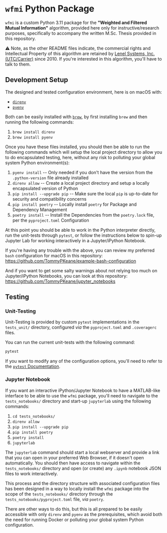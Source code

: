 # `wfmi` Python Package

`wfmi` is a custom Python 3.11 package for the __"Weighted and Filtered Mutual Information"__ algorithm, provided here only for instructive/research purposes, specifically to accompany the written M.Sc. Thesis provided in this repository.

⚠️ Note, as the other README files indicate, the commercial rights and Intellectual Property of this algorithm are retained by [Lenel Systems, Inc. (UTC/Carrier)](https://www.lenels2.com/en/us/) since 2010. If you're interested in this algorithm, you'll have to talk to them.

## Development Setup

The designed and tested configuration environment, here is on macOS with:

- [`direnv`](https://direnv.net/)
- [`pyenv`](https://github.com/pyenv/pyenv)

Both can be easily installed with [`brew`](https://brew.sh/), by first installing `brew` and then running the following commands:

1. `brew install direnv`
1. `brew install pyenv`

Once you have these files installed, you should then be able to run the following commands which will setup the local project directory to allow you to do encapsulated testing, here, without any risk to polluting your global system Python environment(s):

1. `pyenv install` -- Only needed if you don't have the version from the `.python-version` file already installed
1. `direnv allow` -- Create a local project directory and setup a locally encapsulated version of Python
1. `pip install --upgrade pip` -- Make sure the local `pip` is up-to-date for security and compatibility concerns
1. `pip install poetry` -- Locally install `poetry` for Package and Dependency Management
1. `poetry install` -- Install the Dependencies from the `poetry.lock` file, per the `pyproject.toml` Configuration

At this point you should be able to work in the Python interpreter directly, run the unit-tests through `pytest`, or follow the instructions below to spin-up Jupyter Lab for working interactively in a Jupyter/iPython Notebook.

If you're having any trouble with the above, you can review my preferred `bash` configuration for macOS in this repository: https://github.com/TommyPKeane/example-bash-configuration

And if you want to get some salty warnings about not relying too much on Jupyter/iPython Notebooks, you can look at this repository: https://github.com/TommyPKeane/jupyter_notebooks

## Testing

### Unit-Testing

Unit-Testing is provided by custom `pytest` implementations in the `tests_unit/` directory, configured _via_ the `pyproject.toml` and `.coveragerc` files.

You can run the current unit-tests with the following command:

```bash
pytest
```

If you want to modify any of the configuration options, you'll need to refer to the [`pytest` Documentation](https://docs.pytest.org/en/7.2.x/reference/customize.html).


### Jupyter Notebook

If you want an interactive iPython/Jupyter Notebook to have a MATLAB-like interface to be able to use the `wfmi` package, you'll need to navigate to the `tests_notebooks/` directory and start-up `jupyterlab` using the following commands:

1. `cd tests_notebooks/`
1. `direnv allow`
1. `pip install --upgrade pip`
1. `pip install poetry`
1. `poetry install`
1. `jupyterlab`

The `jupyterlab` command should start a local webserver and provide a link that you can open in your preferred Web Browser, if it doesn't open automatically. You should then have access to navigate within the `tests_notebooks/` directory and open (or create) any `.ipynb` notebook JSON files to work interactively.

This process and the directory structure with associated configuration files has been designed in a way to locally install the `wfmi` package into the scope of the `tests_notebooks/` directory through the `tests_notebooks/pyproject.toml` file, _via_ `poetry`.

There are other ways to do this, but this is all prepared to be easily accessible with only `direnv` and `pyenv` as the prerequisites, which avoid both the need for running Docker or polluting your global system Python configuration.

